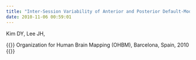 ```yaml
---
title: "Inter-Session Variability of Anterior and Posterior Default-Mode Networks from fMRI Data,"
date: 2010-11-06 00:59:01
---
```


Kim DY, Lee JH, 

{{<format bright-green>}}
Organization for Human Brain Mapping (OHBM), Barcelona, Spain, 2010
{{</format>}}